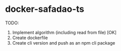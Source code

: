 # docker-safadao-ts


TODO:

1. Implement algorithm (including read from file) [OK]
2. Create dockerfile
3. Create cli version and push as an npm cli package
